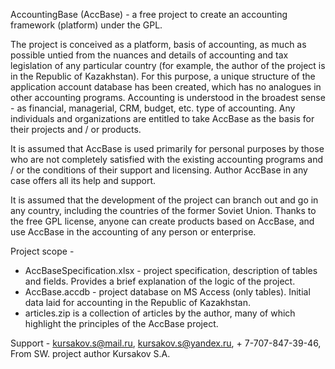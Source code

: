 AccountingBase (AccBase) - a free project to create an accounting framework (platform) under the GPL.

The project is conceived as a platform, basis of accounting, as much as possible untied from the nuances and details of accounting and tax legislation of any particular country (for example, the author of the project is in the Republic of Kazakhstan). For this purpose, a unique structure of the application account database has been created, which has no analogues in other accounting programs. Accounting is understood in the broadest sense - as financial, managerial, CRM, budget, etc. type of accounting. Any individuals and organizations are entitled to take AccBase as the basis for their projects and / or products.

It is assumed that AccBase is used primarily for personal purposes by those who are not completely satisfied with the existing accounting programs and / or the conditions of their support and licensing. Author AccBase in any case offers all its help and support.

It is assumed that the development of the project can branch out and go in any country, including the countries of the former Soviet Union. Thanks to the free GPL license, anyone can create products based on AccBase, and use AccBase in the accounting of any person or enterprise.

Project scope -
- AccBaseSpecification.xlsx - project specification, description of tables and fields. Provides a brief explanation of the logic of the project.
- AccBase.accdb - project database on MS Access (only tables). Initial data laid for accounting in the Republic of Kazakhstan.
- articles.zip is a collection of articles by the author, many of which highlight the principles of the AccBase project.

Support - kursakov.s@mail.ru, kursakov.s@yandex.ru, + 7-707-847-39-46,
From SW. project author Kursakov S.A.
